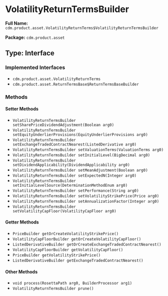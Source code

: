 # VolatilityReturnTermsBuilder

**Full Name:** `cdm.product.asset.VolatilityReturnTerms$VolatilityReturnTermsBuilder`

**Package:** `cdm.product.asset`

## Type: Interface

### Implemented Interfaces

- `cdm.product.asset.VolatilityReturnTerms`
- `cdm.product.asset.ReturnTermsBase$ReturnTermsBaseBuilder`

### Methods

#### Setter Methods

- `VolatilityReturnTermsBuilder setSharePriceDividendAdjustment(Boolean arg0)`
- `VolatilityReturnTermsBuilder setEquityUnderlierProvisions(EquityUnderlierProvisions arg0)`
- `VolatilityReturnTermsBuilder setExchangeTradedContractNearest(ListedDerivative arg0)`
- `VolatilityReturnTermsBuilder setValuationTerms(ValuationTerms arg0)`
- `VolatilityReturnTermsBuilder setInitialLevel(BigDecimal arg0)`
- `VolatilityReturnTermsBuilder setDividendApplicability(DividendApplicability arg0)`
- `VolatilityReturnTermsBuilder setMeanAdjustment(Boolean arg0)`
- `VolatilityReturnTermsBuilder setExpectedN(Integer arg0)`
- `VolatilityReturnTermsBuilder setInitialLevelSource(DeterminationMethodEnum arg0)`
- `VolatilityReturnTermsBuilder setPerformance(String arg0)`
- `VolatilityReturnTermsBuilder setVolatilityStrikePrice(Price arg0)`
- `VolatilityReturnTermsBuilder setAnnualizationFactor(Integer arg0)`
- `VolatilityReturnTermsBuilder setVolatilityCapFloor(VolatilityCapFloor arg0)`

#### Getter Methods

- `PriceBuilder getOrCreateVolatilityStrikePrice()`
- `VolatilityCapFloorBuilder getOrCreateVolatilityCapFloor()`
- `ListedDerivativeBuilder getOrCreateExchangeTradedContractNearest()`
- `VolatilityCapFloorBuilder getVolatilityCapFloor()`
- `PriceBuilder getVolatilityStrikePrice()`
- `ListedDerivativeBuilder getExchangeTradedContractNearest()`

#### Other Methods

- `void process(RosettaPath arg0, BuilderProcessor arg1)`
- `VolatilityReturnTermsBuilder prune()`

